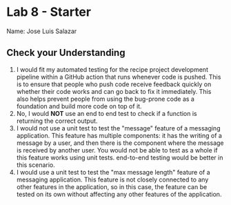# Lab 8 - Starter
Name: Jose Luis Salazar

## Check your Understanding
1. I would fit my automated testing for the recipe project development pipeline within a GitHub action that runs whenever code is pushed. This is to ensure that people who push code receive feedback quickly on whether their code works and can go back to fix it immediately. This also helps prevent people from using the bug-prone code as a foundation and build more code on top of it. 
2. No, I would **NOT** use an end to end test to check if a function is returning the correct output. 
3. I would not use a unit test to test the "message" feature of a messaging application. This feature has multiple components: it has the writing of a message by a user, and then there is the component where the message is received by another user. You would not be able to test as a whole if this feature works using unit tests. end-to-end testing would be better in this scenario.
4. I would use a unit test to test the "max message length" feature of a messaging application. This feature is not closely connected to any other features in the application, so in this case, the feature can be tested on its own without affecting any other features of the application.
